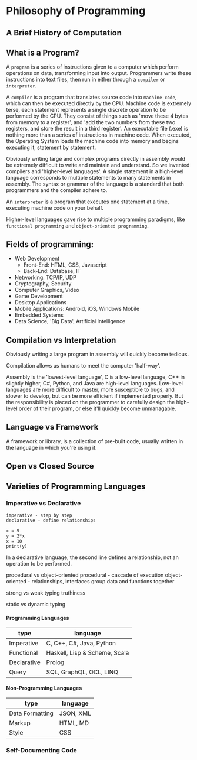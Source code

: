 

# Philosophy of Programming


## A Brief History of Computation





## What is a Program?


A `program` is a series of instructions given to a computer which perform operations on data, transforming input into output. Programmers write these instructions into text files, then run in either through a `compiler` or `interpreter`.

A `compiler` is a program that translates source code into `machine code`, which can then be executed directly by the CPU. Machine code is extremely terse, each statement represents a single discrete operation to be performed by the CPU. They consist of things such as 'move these 4 bytes from memory to a register', and 'add the two numbers from these two registers, and store the result in a third register'. An executable file (.exe) is nothing more than a series of instructions in machine code. When executed, the Operating System loads the machine code into memory and begins executing it, statement by statement.

Obviously writing large and complex programs directly in assembly would be extremely difficult to write and maintain and understand. So we invented compilers and 'higher-level languages'. A single statement in a high-level language corresponds to multiple statements to many statements in assembly. The syntax or grammar of the language is a standard that both programmers and the compiler adhere to.

An `interpreter` is a program that executes one statement at a time, executing machine code on your behalf. 

Higher-level languages gave rise to multiple programming paradigms, like `functional programming` and `object-oriented programming`.


## Fields of programming:
- Web Development
    - Front-End: HTML, CSS, Javascript
    - Back-End: Database, IT
- Networking: TCP/IP, UDP
- Cryptography, Security
- Computer Graphics, Video
- Game Development
- Desktop Applications
- Mobile Applications: Android, iOS, Windows Mobile
- Embedded Systems
- Data Science, 'Big Data', Artificial Intelligence


## Compilation vs Interpretation

Obviously writing a large program in assembly will quickly become tedious.

Compilation allows us humans to meet the computer 'half-way'.


Assembly is the 'lowest-level language', C is a low-level language, C++ in slightly higher, C#, Python, and Java are high-level languages. Low-level languages are more difficult to master, more susceptible to bugs, and slower to develop, but can be more efficient if implemented properly. But the responsibility is placed on the programmer to carefully design the high-level order of their program, or else it'll quickly become unmanagable.



## Language vs Framework

A framework or library, is a collection of pre-built code, usually written in the language in which you're using it.




## Open vs Closed Source





## Varieties of Programming Languages






### Imperative vs Declarative
	imperative - step by step
	declarative - define relationships
	
	x = 5
	y = 2*x
	x = 10
	print(y)

In a declarative language, the second line defines a relationship, not an operation to be performed.





procedural vs object-oriented
	procedural - cascade of execution
	object-oriented - relationships, interfaces
		group data and functions together



strong vs weak typing
    truthiness
    



static vs dynamic typing







#### Programming Languages

| type | language |
| ----|-----|
| Imperative | C, C++, C#, Java, Python |
| Functional | Haskell, Lisp & Scheme, Scala |
| Declarative | Prolog |
| Query | SQL, GraphQL, OCL, LINQ |


#### Non-Programming Languages

| type | language |
| ----|-----|
| Data Formatting|  JSON, XML|
| Markup | HTML, MD|
| Style | CSS|


### Self-Documenting Code

